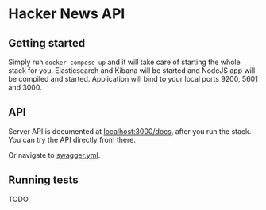 # Hacker News API

## Getting started

Simply run `docker-compose up` and it will take care of starting the whole stack for you. Elasticsearch and Kibana will be started and NodeJS app will be compiled and started. Application will bind to your local ports 9200, 5601 and 3000.

## API

Server API is documented at [localhost:3000/docs](localhost:3000/docs), after you run the stack. You can try the API directly from there. 

Or navigate to [swagger.yml](assets/swagger.yml).

## Running tests

TODO